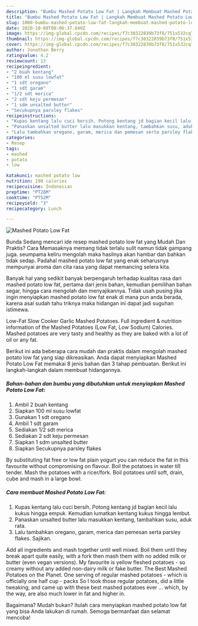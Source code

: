 ```yaml
---
description: "Bumbu Mashed Potato Low Fat | Langkah Membuat Mashed Potato Low Fat Yang Bisa Manjain Lidah"
title: "Bumbu Mashed Potato Low Fat | Langkah Membuat Mashed Potato Low Fat Yang Bisa Manjain Lidah"
slug: 1000-bumbu-mashed-potato-low-fat-langkah-membuat-mashed-potato-low-fat-yang-bisa-manjain-lidah
date: 2020-10-08T00:06:37.640Z
image: https://img-global.cpcdn.com/recipes/f7c30322839b73f8/751x532cq70/mashed-potato-low-fat-foto-resep-utama.jpg
thumbnail: https://img-global.cpcdn.com/recipes/f7c30322839b73f8/751x532cq70/mashed-potato-low-fat-foto-resep-utama.jpg
cover: https://img-global.cpcdn.com/recipes/f7c30322839b73f8/751x532cq70/mashed-potato-low-fat-foto-resep-utama.jpg
author: Jonathan Berry
ratingvalue: 4.2
reviewcount: 13
recipeingredient:
- "2 buah kentang"
- "100 ml susu lowfat"
- "1 sdt oregano"
- "1 sdt garam"
- "1/2 sdt merica"
- "2 sdt keju permesan"
- "1 sdm unsalted butter"
- "Secukupnya parsley flakes"
recipeinstructions:
- "Kupas kentang lalu cuci bersih. Potong kentang jd bagian kecil lalu kukus hingga empuk. Kemudian lumatkan kentang kukus hingga lembut."
- "Panaskan unsalted butter lalu masukkan kentang, tambahkan susu, aduk rata."
- "Lalu tambahkan oregano, garam, merica dan pemesan serta parsley flakes. Sajikan."
categories:
- Resep
tags:
- mashed
- potato
- low

katakunci: mashed potato low 
nutrition: 190 calories
recipecuisine: Indonesian
preptime: "PT28M"
cooktime: "PT52M"
recipeyield: "3"
recipecategory: Lunch

---
```



![Mashed Potato Low Fat](https://img-global.cpcdn.com/recipes/f7c30322839b73f8/751x532cq70/mashed-potato-low-fat-foto-resep-utama.jpg)

Bunda Sedang mencari ide resep mashed potato low fat yang Mudah Dan Praktis? Cara Memasaknya memang tidak terlalu sulit namun tidak gampang juga. seumpama keliru mengolah maka hasilnya akan hambar dan bahkan tidak sedap. Padahal mashed potato low fat yang enak seharusnya mempunyai aroma dan cita rasa yang dapat memancing selera kita.

Banyak hal yang sedikit banyak berpengaruh terhadap kualitas rasa dari mashed potato low fat, pertama dari jenis bahan, kemudian pemilihan bahan segar, hingga cara mengolah dan menyajikannya. Tidak usah pusing jika ingin menyiapkan mashed potato low fat enak di mana pun anda berada, karena asal sudah tahu triknya maka hidangan ini dapat jadi suguhan istimewa.

Low-Fat Slow Cooker Garlic Mashed Potatoes. Full ingredient &amp; nutrition information of the Mashed Potatoes (Low Fat, Low Sodium) Calories. Mashed potatoes are very tasty and healthy as they are baked with a lot of oil or any fat.


Berikut ini ada beberapa cara mudah dan praktis dalam mengolah mashed potato low fat yang siap dikreasikan. Anda dapat menyiapkan Mashed Potato Low Fat memakai 8 jenis bahan dan 3 tahap pembuatan. Berikut ini langkah-langkah dalam membuat hidangannya.

<!--inarticleads1-->

##### Bahan-bahan dan bumbu yang dibutuhkan untuk menyiapkan Mashed Potato Low Fat:

1. Ambil 2 buah kentang
1. Siapkan 100 ml susu lowfat
1. Gunakan 1 sdt oregano
1. Ambil 1 sdt garam
1. Sediakan 1/2 sdt merica
1. Sediakan 2 sdt keju permesan
1. Siapkan 1 sdm unsalted butter
1. Siapkan Secukupnya parsley flakes


By substituting fat free or low fat plain yogurt you can reduce the fat in this favourite without compromising on flavour. Boil the potatoes in water till tender. Mash the potatoes with a ricer/fork. Boil potatoes until soft, drain, cube and mash in a large bowl. 

<!--inarticleads2-->

##### Cara membuat Mashed Potato Low Fat:

1. Kupas kentang lalu cuci bersih. Potong kentang jd bagian kecil lalu kukus hingga empuk. Kemudian lumatkan kentang kukus hingga lembut.
1. Panaskan unsalted butter lalu masukkan kentang, tambahkan susu, aduk rata.
1. Lalu tambahkan oregano, garam, merica dan pemesan serta parsley flakes. Sajikan.


Add all ingredients and mash together until well mixed. Boil them until they break apart quite easily, with a fork then mash them with no added milk or butter (even vegan versions). My favourite is yellow fleshed potatoes - so creamy without any added non-dairy milk or fake butter. The Best Mashed Potatoes on the Planet. One serving of regular mashed potatoes - which is officially one half cup - packs So I took those regular potatoes, did a little tweaking, and came up with these best mashed potatoes ever … which, by the way, are also much lower in fat and higher in. 

Bagaimana? Mudah bukan? Itulah cara menyiapkan mashed potato low fat yang bisa Anda lakukan di rumah. Semoga bermanfaat dan selamat mencoba!
